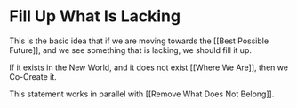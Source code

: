 # Fill Up What Is Lacking
This is the basic idea that if we are moving towards the [[Best Possible Future]], and we see something that is lacking, we should fill it up. 

If it exists in the New World, and it does not exist [[Where We Are]], then we Co-Create it. 

This statement works in parallel with [[Remove What Does Not Belong]]. 
